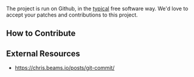 The project is run on Github, in the [typical](http://producingoss.com) free software way. We'd love to accept your patches and contributions to this project.


## How to Contribute

## External Resources

- https://chris.beams.io/posts/git-commit/

